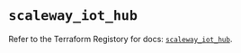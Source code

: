 # `scaleway_iot_hub`

Refer to the Terraform Registory for docs: [`scaleway_iot_hub`](https://registry.terraform.io/providers/scaleway/scaleway/2.21.0/docs/resources/iot_hub).
